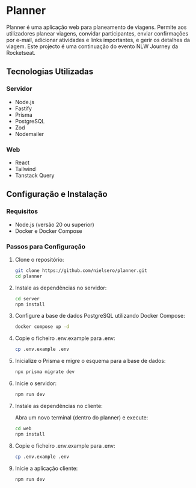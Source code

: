 # Planner

Planner é uma aplicação web para planeamento de viagens. Permite aos utilizadores planear viagens, convidar participantes, enviar confirmações por e-mail, adicionar atividades e links importantes, e gerir os detalhes da viagem. Este projecto é uma continuação do evento NLW Journey da Rocketseat.

## Tecnologias Utilizadas

### Servidor

- Node.js
- Fastify
- Prisma
- PostgreSQL
- Zod
- Nodemailer

### Web

- React
- Tailwind
- Tanstack Query

## Configuração e Instalação

### Requisitos

- Node.js (versão 20 ou superior)
- Docker e Docker Compose

### Passos para Configuração

1. Clone o repositório:

   ```bash
   git clone https://github.com/nielsero/planner.git
   cd planner
   ```

2. Instale as dependências no servidor:

   ```bash
   cd server
   npm install
   ```

3. Configure a base de dados PostgreSQL utilizando Docker Compose:

   ```bash
   docker compose up -d
   ```

4. Copie o ficheiro .env.example para .env:

   ```bash
   cp .env.example .env
   ```

5. Inicialize o Prisma e migre o esquema para a base de dados:

   ```bash
   npx prisma migrate dev
   ```

6. Inicie o servidor:

   ```bash
   npm run dev
   ```

7. Instale as dependências no cliente:

   Abra um novo terminal (dentro do planner) e execute:

   ```bash
   cd web
   npm install
   ```

8. Copie o ficheiro .env.example para .env:

   ```bash
   cp .env.example .env
   ```

9. Inicie a aplicação cliente:

   ```bash
   npm run dev
   ```
